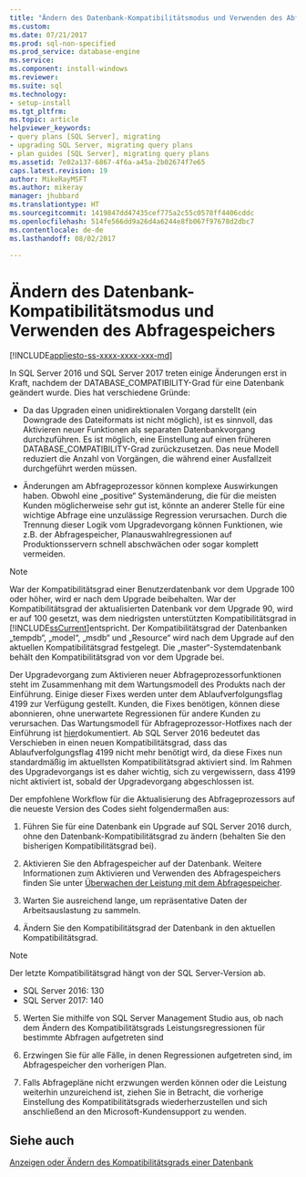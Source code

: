 ```yaml
---
title: "Ändern des Datenbank-Kompatibilitätsmodus und Verwenden des Abfragespeichers | Microsoft-Dokumentation"
ms.custom: 
ms.date: 07/21/2017
ms.prod: sql-non-specified
ms.prod_service: database-engine
ms.service: 
ms.component: install-windows
ms.reviewer: 
ms.suite: sql
ms.technology:
- setup-install
ms.tgt_pltfrm: 
ms.topic: article
helpviewer_keywords:
- query plans [SQL Server], migrating
- upgrading SQL Server, migrating query plans
- plan guides [SQL Server], migrating query plans
ms.assetid: 7e02a137-6867-4f6a-a45a-2b02674f7e65
caps.latest.revision: 19
author: MikeRayMSFT
ms.author: mikeray
manager: jhubbard
ms.translationtype: HT
ms.sourcegitcommit: 1419847dd47435cef775a2c55c0578ff4406cddc
ms.openlocfilehash: 514fe566dd9a26d4a6244e8fb067f97678d2dbc7
ms.contentlocale: de-de
ms.lasthandoff: 08/02/2017

---
```

# <a name="change-the-database-compatibility-mode-and-use-the-query-store"></a>Ändern des Datenbank-Kompatibilitätsmodus und Verwenden des Abfragespeichers
[!INCLUDE[appliesto-ss-xxxx-xxxx-xxx-md](../../includes/appliesto-ss-xxxx-xxxx-xxx-md.md)]

In SQL Server 2016 und SQL Server 2017 treten einige Änderungen erst in Kraft, nachdem der DATABASE_COMPATIBILITY-Grad für eine Datenbank geändert wurde. Dies hat verschiedene Gründe:  
  
- Da das Upgraden einen unidirektionalen Vorgang darstellt (ein Downgrade des Dateiformats ist nicht möglich), ist es sinnvoll, das Aktivieren neuer Funktionen als separaten Datenbankvorgang durchzuführen.  Es ist möglich, eine Einstellung auf einen früheren DATABASE_COMPATIBILITY-Grad zurückzusetzen.  Das neue Modell reduziert die Anzahl von Vorgängen, die während einer Ausfallzeit durchgeführt werden müssen.  
  
- Änderungen am Abfrageprozessor können komplexe Auswirkungen haben.  Obwohl eine „positive“ Systemänderung, die für die meisten Kunden möglicherweise sehr gut ist, könnte an anderer Stelle für eine wichtige Abfrage eine unzulässige Regression verursachen.  Durch die Trennung dieser Logik vom Upgradevorgang können Funktionen, wie z.B. der Abfragespeicher, Planauswahlregressionen auf Produktionsservern schnell abschwächen oder sogar komplett vermeiden.  
  
> [!NOTE]  
>  War der Kompatibilitätsgrad einer Benutzerdatenbank vor dem Upgrade 100 oder höher, wird er nach dem Upgrade beibehalten. War der Kompatibilitätsgrad der aktualisierten Datenbank vor dem Upgrade 90, wird er auf 100 gesetzt, was dem niedrigsten unterstützten Kompatibilitätsgrad in [!INCLUDE[ssCurrent](../../includes/sscurrent-md.md)]entspricht. Der Kompatibilitätsgrad der Datenbanken „tempdb“, „model“, „msdb“ und „Resource“ wird nach dem Upgrade auf den aktuellen Kompatibilitätsgrad festgelegt. Die „master“-Systemdatenbank behält den Kompatibilitätsgrad von vor dem Upgrade bei. 
  
 Der Upgradevorgang zum Aktivieren neuer Abfrageprozessorfunktionen steht im Zusammenhang mit dem Wartungsmodell des Produkts nach der Einführung.  Einige dieser Fixes werden unter dem Ablaufverfolgungsflag 4199 zur Verfügung gestellt.  Kunden, die Fixes benötigen, können diese abonnieren, ohne unerwartete Regressionen für andere Kunden zu verursachen.  Das Wartungsmodell für Abfrageprozessor-Hotfixes nach der Einführung ist [hier](https://support.microsoft.com/en-us/kb/974006)dokumentiert. Ab SQL Server 2016 bedeutet das Verschieben in einen neuen Kompatibilitätsgrad, dass das Ablaufverfolgungsflag 4199 nicht mehr benötigt wird, da diese Fixes nun standardmäßig im aktuellsten Kompatibilitätsgrad aktiviert sind.  Im Rahmen des Upgradevorgangs ist es daher wichtig, sich zu vergewissern, dass 4199 nicht aktiviert ist, sobald der Upgradevorgang abgeschlossen ist.  
  
 Der empfohlene Workflow für die Aktualisierung des Abfrageprozessors auf die neueste Version des Codes sieht folgendermaßen aus:  
  
1.  Führen Sie für eine Datenbank ein Upgrade auf SQL Server 2016 durch, ohne den Datenbank-Kompatibilitätsgrad zu ändern (behalten Sie den bisherigen Kompatibilitätsgrad bei).  
  
2.  Aktivieren Sie den Abfragespeicher auf der Datenbank. Weitere Informationen zum Aktivieren und Verwenden des Abfragespeichers finden Sie unter [Überwachen der Leistung mit dem Abfragespeicher](../../relational-databases/performance/monitoring-performance-by-using-the-query-store.md).  
  
3.  Warten Sie ausreichend lange, um repräsentative Daten der Arbeitsauslastung zu sammeln.  
  
4.  Ändern Sie den Kompatibilitätsgrad der Datenbank in den aktuellen Kompatibilitätsgrad. 

   >[!NOTE]
   >Der letzte Kompatibilitätsgrad hängt von der SQL Server-Version ab.
   >- SQL Server 2016: 130
   >- SQL Server 2017: 140

5. Werten Sie mithilfe von SQL Server Management Studio aus, ob nach dem Ändern des Kompatibilitätsgrads Leistungsregressionen für bestimmte Abfragen aufgetreten sind
  
6.  Erzwingen Sie für alle Fälle, in denen Regressionen aufgetreten sind, im Abfragespeicher den vorherigen Plan.  
  
7.  Falls Abfragepläne nicht erzwungen werden können oder die Leistung weiterhin unzureichend ist, ziehen Sie in Betracht, die vorherige Einstellung des Kompatibilitätsgrads wiederherzustellen und sich anschließend an den Microsoft-Kundensupport zu wenden.  
  
## <a name="see-also"></a>Siehe auch  
 [Anzeigen oder Ändern des Kompatibilitätsgrads einer Datenbank](../../relational-databases/databases/view-or-change-the-compatibility-level-of-a-database.md)  
  
  

